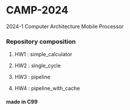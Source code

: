# CAMP-2024
2024-1 Computer Architecture Mobile Processor


### Repository composition

1. HW1 : simple_calculator

2. HW2 : single_cycle

3. HW3 : pipeline

4. HW4 : pipeline_with_cache


#### made in C99
